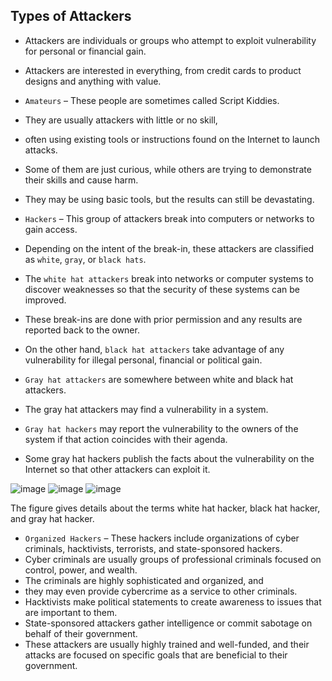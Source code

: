 ## Types of Attackers

+ Attackers are individuals or groups who attempt to exploit vulnerability for personal or financial gain. 
+ Attackers are interested in everything, from credit cards to product designs and anything with value.

+ `Amateurs` – These people are sometimes called Script Kiddies. 
+ They are usually attackers with little or no skill, 
+ often using existing tools or instructions found on the Internet to launch attacks. 
+ Some of them are just curious, while others are trying to demonstrate their skills and cause harm. 
+ They may be using basic tools, but the results can still be devastating.

+ `Hackers` – This group of attackers break into computers or networks to gain access. 
+ Depending on the intent of the break-in, these attackers are classified as `white`, `gray`, or `black hats`.
+ The `white hat attackers` break into networks or computer systems to discover weaknesses so that the security of these systems can be improved. 
+ These break-ins are done with prior permission and any results are reported back to the owner. 
+ On the other hand, `black hat attackers` take advantage of any vulnerability for illegal personal, financial or political gain. 
+ `Gray hat attackers` are somewhere between white and black hat attackers. 
+ The gray hat attackers may find a vulnerability in a system. 
+ `Gray hat hackers` may report the vulnerability to the owners of the system if that action coincides with their agenda. 
+ Some gray hat hackers publish the facts about the vulnerability on the Internet so that other attackers can exploit it.


![image](https://user-images.githubusercontent.com/51156057/235144411-d6d18fdf-a03d-487a-9922-19fd803f087f.png)
![image](https://user-images.githubusercontent.com/51156057/235144064-effc3fa0-37b1-4491-9ae0-45a414050998.png)
![image](https://user-images.githubusercontent.com/51156057/235144160-b700e3ad-3b19-4ac3-8ad7-6b6d1eefc7a0.png)

The figure gives details about the terms white hat hacker, black hat hacker, and gray hat hacker.


+ `Organized Hackers` – These hackers include organizations of cyber criminals, hacktivists, terrorists, and state-sponsored hackers. 
+ Cyber criminals are usually groups of professional criminals focused on control, power, and wealth. 
+ The criminals are highly sophisticated and organized, and 
+ they may even provide cybercrime as a service to other criminals. 
+ Hacktivists make political statements to create awareness to issues that are important to them. 
+ State-sponsored attackers gather intelligence or commit sabotage on behalf of their government. 
+ These attackers are usually highly trained and well-funded, and their attacks are focused on specific goals that are beneficial to their government.

